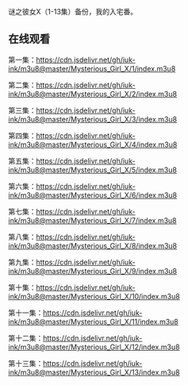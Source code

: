 谜之彼女X（1-13集）备份，我的入宅番。

## 在线观看

第一集：https://cdn.jsdelivr.net/gh/iuk-ink/m3u8@master/Mysterious_Girl_X/1/index.m3u8

第二集：https://cdn.jsdelivr.net/gh/iuk-ink/m3u8@master/Mysterious_Girl_X/2/index.m3u8

第三集：https://cdn.jsdelivr.net/gh/iuk-ink/m3u8@master/Mysterious_Girl_X/3/index.m3u8

第四集：https://cdn.jsdelivr.net/gh/iuk-ink/m3u8@master/Mysterious_Girl_X/4/index.m3u8

第五集：https://cdn.jsdelivr.net/gh/iuk-ink/m3u8@master/Mysterious_Girl_X/5/index.m3u8

第六集：https://cdn.jsdelivr.net/gh/iuk-ink/m3u8@master/Mysterious_Girl_X/6/index.m3u8

第七集：https://cdn.jsdelivr.net/gh/iuk-ink/m3u8@master/Mysterious_Girl_X/7/index.m3u8

第八集：https://cdn.jsdelivr.net/gh/iuk-ink/m3u8@master/Mysterious_Girl_X/8/index.m3u8

第九集：https://cdn.jsdelivr.net/gh/iuk-ink/m3u8@master/Mysterious_Girl_X/9/index.m3u8

第十集：https://cdn.jsdelivr.net/gh/iuk-ink/m3u8@master/Mysterious_Girl_X/10/index.m3u8

第十一集：https://cdn.jsdelivr.net/gh/iuk-ink/m3u8@master/Mysterious_Girl_X/11/index.m3u8

第十二集：https://cdn.jsdelivr.net/gh/iuk-ink/m3u8@master/Mysterious_Girl_X/12/index.m3u8

第十三集：https://cdn.jsdelivr.net/gh/iuk-ink/m3u8@master/Mysterious_Girl_X/13/index.m3u8
